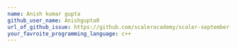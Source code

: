 ```yaml
---
name: Anish kumar gupta
github_user_name: Anishgupta0
url_of_github_issue: https://github.com/scaleracademy/scaler-september-open-source-challenge/issues/119
your_favroite_programming_language: c++
---
```

